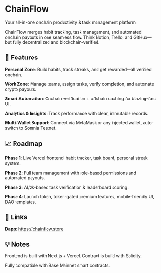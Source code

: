 # ChainFlow

Your all-in-one onchain productivity & task management platform

ChainFlow merges habit tracking, task management, and automated onchain payouts in one seamless flow. Think Notion, Trello, and GitHub—but fully decentralized and blockchain-verified.

## 🚀 Features

**Personal Zone**: Build habits, track streaks, and get rewarded—all verified onchain.

**Work Zone**: Manage teams, assign tasks, verify completion, and automate crypto payouts.

**Smart Automation**: Onchain verification + offchain caching for blazing-fast UI.

**Analytics & Insights**: Track performance with clear, immutable records.

**Multi-Wallet Support**: Connect via MetaMask or any injected wallet, auto-switch to Somnia Testnet.

## 📈 Roadmap

**Phase 1**: Live Vercel frontend, habit tracker, task board, personal streak system.

**Phase 2**: Full team management with role-based permissions and automated payouts.

**Phase 3**: AI/zk-based task verification & leaderboard scoring.

**Phase 4**: Launch token, token-gated premium features, mobile-friendly UI, DAO templates.

## 🔗 Links

**Dapp**: https://chainflow.store

## 💡 Notes

Frontend is built with Next.js + Vercel. Contract is build with Solidity.

Fully compatible with Base Mainnet smart contracts.

